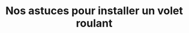---
  template: 0
  type: "0"
  titre: "Nos astuces pour installer un volet roulant"
  titreMEA: "Nos astuces pour installer un volet roulant"
  surTitre: "Conseils et astuces"
  tempsLecture: ""
  libelleType: "Article"
  url: "/c/magazine/inspirations-tendances/installation-volet-roulant-electrique"
  thematiques: "Travaux,Astuces et bricolage"
  piecesHabitation: "Chambre"
  produits: "Fenêtre"
  sujets: ""
  tags: "volet"
  visuelMea: null
  visuelDesktop: 
    url: "/img/contrib/30ed7cf6638058d7/header_volant.jpg"
    alt: "Volet roulant IP"
  visuelMobile: null
  title: "Nos astuces pour installer un volet roulant"
  permalink: "articles//c/magazine/inspirations-tendances/installation-volet-roulant-electrique"
  layout: "post"
  lang: "fr-fr"
---